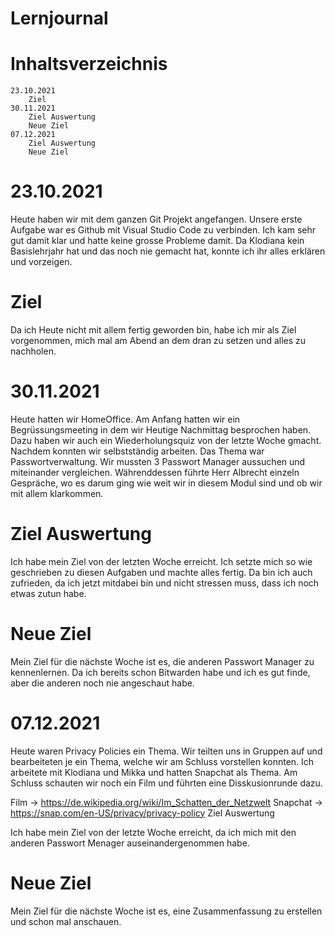 # Lernjournal
# Inhaltsverzeichnis

    23.10.2021
        Ziel
    30.11.2021
        Ziel Auswertung
        Neue Ziel
    07.12.2021
        Ziel Auswertung
        Neue Ziel

# 23.10.2021

Heute haben wir mit dem ganzen Git Projekt angefangen. Unsere erste Aufgabe war es Github mit Visual Studio Code zu verbinden. Ich kam sehr gut damit klar und hatte keine grosse Probleme damit. Da Klodiana kein Basislehrjahr hat und das noch nie gemacht hat, konnte ich ihr alles erklären und vorzeigen.
# Ziel

Da ich Heute nicht mit allem fertig geworden bin, habe ich mir als Ziel vorgenommen, mich mal am Abend an dem dran zu setzen und alles zu nachholen.
# 30.11.2021

Heute hatten wir HomeOffice. Am Anfang hatten wir ein Begrüssungsmeeting in dem wir Heutige Nachmittag besprochen haben. Dazu haben wir auch ein Wiederholungsquiz von der letzte Woche gmacht. Nachdem konnten wir selbstständig arbeiten. Das Thema war Passwortverwaltung. Wir mussten 3 Passwort Manager aussuchen und miteinander vergleichen. Währenddessen führte Herr Albrecht einzeln Gespräche, wo es darum ging wie weit wir in diesem Modul sind und ob wir mit allem klarkommen.
# Ziel Auswertung

Ich habe mein Ziel von der letzten Woche erreicht. Ich setzte mich so wie geschrieben zu diesen Aufgaben und machte alles fertig. Da bin ich auch zufrieden, da ich jetzt mitdabei bin und nicht stressen muss, dass ich noch etwas zutun habe.
# Neue Ziel

Mein Ziel für die nächste Woche ist es, die anderen Passwort Manager zu kennenlernen. Da ich bereits schon Bitwarden habe und ich es gut finde, aber die anderen noch nie angeschaut habe.
# 07.12.2021

Heute waren Privacy Policies ein Thema. Wir teilten uns in Gruppen auf und bearbeiteten je ein Thema, welche wir am Schluss vorstellen konnten. Ich arbeitete mit Klodiana und Mikka und hatten Snapchat als Thema. Am Schluss schauten wir noch ein Film und führten eine Disskusionrunde dazu.

Film -> https://de.wikipedia.org/wiki/Im_Schatten_der_Netzwelt Snapchat -> https://snap.com/en-US/privacy/privacy-policy
Ziel Auswertung

Ich habe mein Ziel von der letzte Woche erreicht, da ich mich mit den anderen Passwort Menager auseinandergenommen habe.
# Neue Ziel

Mein Ziel für die nächste Woche ist es, eine Zusammenfassung zu erstellen und schon mal anschauen.
